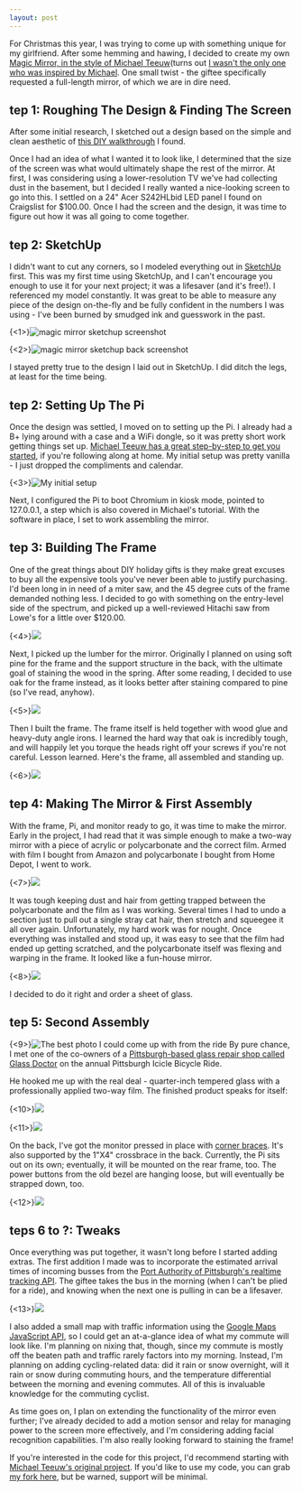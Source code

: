 ```yaml
---
layout: post
---
```


For Christmas this year, I was trying to come up with something unique for my girlfriend. After some hemming and hawing, I decided to create my own [Magic Mirror, in the style of Michael Teeuw](https://github.com/MichMich/MagicMirror)(turns out [I wasn't the only one who was inspired by Michael](https://www.reddit.com/search?q=magic+mirror). One small twist - the giftee specifically requested a full-length mirror, of which we are in dire need.

## tep 1: Roughing The Design & Finding The Screen
After some initial research, I sketched out a design based on the simple and clean aesthetic of  [this DIY walkthrough](http://ninered.blogspot.com/2013/05/diy-floor-mirror.html) I found.

Once I had an idea of what I wanted it to look like, I determined that the size of the screen was what would ultimately shape the rest of the mirror. At first, I was considering using a lower-resolution TV we've had collecting dust in the basement, but I decided I really wanted a nice-looking screen to go into this. I settled on a 24" Acer S242HLbid LED panel I found on Craigslist for $100.00. Once I had the screen and the design, it was time to figure out how it was all going to come together.

## tep 2: SketchUp
I didn't want to cut any corners, so I modeled everything out in [SketchUp](http://www.sketchup.com/) first. This was my first time using SketchUp, and I can't encourage you enough to use it for your next project; it was a lifesaver (and it's free!). I referenced my model constantly. It was great to be able to measure any piece of the design on-the-fly and be fully confident in the numbers I was using - I've been burned by smudged ink and guesswork in the past.

{<1>}![magic mirror sketchup screenshot](/content/images/2016/Feb/Screen-Shot-2016-02-07-at-6-53-40-PM.png)

{<2>}![magic mirror sketchup back screenshot](/content/images/2016/Feb/Screen-Shot-2016-02-07-at-6-53-50-PM.png)

I stayed pretty true to the design I laid out in SketchUp. I did ditch the legs, at least for the time being.

## tep 2: Setting Up The Pi
Once the design was settled, I moved on to setting up the Pi. I already had a B+ lying around with a case and a WiFi dongle, so it was pretty short work getting things set up. [Michael Teeuw has a great step-by-step to get you started](http://michaelteeuw.nl/post/83188136918/magic-mirror-part-v-installing-the-raspberry-pi), if you're following along at home. My initial setup was pretty vanilla - I just dropped the compliments and calendar.

{<3>}![My initial setup](/content/images/2016/Feb/IMG_1561.JPG)

Next, I configured the Pi to boot Chromium in kiosk mode, pointed to 127.0.0.1, a step which is also covered in Michael's tutorial. With the software in place, I set to work assembling the mirror.

## tep 3: Building The Frame
One of the great things about DIY holiday gifts is they make great excuses to buy all the expensive tools you've never been able to justify purchasing. I'd been long in in need of a miter saw, and the 45 degree cuts of the frame demanded nothing less. I decided to go with something on the entry-level side of the spectrum, and picked up a well-reviewed Hitachi saw from Lowe's for a little over $120.00.

{<4>}![](/content/images/2016/Feb/IMG_1566.JPG)

Next, I picked up the lumber for the mirror. Originally I planned on using soft pine for the frame and the support structure in the back, with the ultimate goal of staining the wood in the spring. After some reading, I decided to use oak for the frame instead, as it looks better after staining compared to pine (so I've read, anyhow). 

{<5>}![](/content/images/2016/Feb/IMG_1558.JPG)

Then I built the frame. The frame itself is held together with wood glue and heavy-duty angle irons. I learned the hard way that oak is incredibly tough, and will happily let you torque the heads right off your screws if you're not careful. Lesson learned. Here's the frame, all assembled and standing up.

{<6>}![](/content/images/2016/Feb/12716126_10153812220826071_545225357427166403_o.jpg)

## tep 4: Making The Mirror & First Assembly

With the frame, Pi, and monitor ready to go, it was time to make the mirror. Early in the project, I had read that it was simple enough to make a two-way mirror with a piece of acrylic or polycarbonate and the correct film. Armed with film I bought from Amazon and polycarbonate I bought from Home Depot, I went to work.

{<7>}![](/content/images/2016/Feb/Screen-Shot-2016-02-21-at-8-48-21-PM.png)

It was tough keeping dust and hair from getting trapped between the polycarbonate and the film as I was working. Several times I had to undo a section just to pull out a single stray cat hair, then stretch and squeegee it all over again. Unfortunately, my hard work was for nought. Once everything was installed and stood up, it was easy to see that the film had ended up getting scratched, and the polycarbonate itself was flexing and warping in the frame. It looked like a fun-house mirror.

{<8>}![](/content/images/2016/Feb/Screen-Shot-2016-02-21-at-8-48-40-PM.png)

I decided to do it right and order a sheet of glass. 

## tep 5: Second Assembly

{<9>}![The best photo I could come up with from the ride](/content/images/2016/Feb/Screen-Shot-2016-02-18-at-12-19-03-AM.png)
By pure chance, I met one of the co-owners of a [Pittsburgh-based glass repair shop called Glass Doctor](http://glassdoctor.com/pittsburgh) on the annual Pittsburgh Icicle Bicycle Ride.

He hooked me up with the real deal - quarter-inch tempered glass with a professionally applied two-way film. The finished product speaks for itself:

{<10>}![](/content/images/2016/Feb/12695066_10153812220941071_6259460740162505532_o.jpg)

{<11>}![](/content/images/2016/Feb/12657302_10153812221006071_3846158454166996805_o.jpg)

On the back, I've got the monitor pressed in place with [corner braces](http://www.homedepot.com/p/Everbilt-3-in-Zinc-Plated-Heavy-Duty-Corner-Brace-2-Pack-15444/202034217). It's also supported by the 1"X4" crossbrace in the back. Currently, the Pi sits out on its own; eventually, it will be mounted on the rear frame, too. The power buttons from the old bezel are hanging loose, but will eventually be strapped down, too.

{<12>}![](/content/images/2016/Feb/1496303_10153812221091071_5839845197074176320_o.jpg)

## teps 6 to ?: Tweaks

Once everything was put together, it wasn't long before I started adding extras. The first addition I made was to incorporate the estimated arrival times of incoming busses from the [Port Authority of Pittsburgh's realtime tracking API](http://truetime.portauthority.org/bustime/home.jsp). The giftee takes the bus in the morning (when I can't be plied for a ride), and knowing when the next one is pulling in can be a lifesaver.

{<13>}![](/content/images/2016/Feb/12719103_10153827575621071_1828650016938447841_o.jpg)

I also added a small map with traffic information using the [Google Maps JavaScript API](https://developers.google.com/maps/documentation/javascript/examples/map-simple), so I could get an at-a-glance idea of what my commute will look like. I'm planning on nixing that, though, since my commute is mostly off the beaten path and traffic rarely factors into my morning. Instead, I'm planning on adding cycling-related data: did it rain or snow overnight, will it rain or snow during commuting hours, and the temperature differential between the morning and evening commutes. All of this is invaluable knowledge for the commuting cyclist.

As time goes on, I plan on extending the functionality of the mirror even further; I've already decided to add a motion sensor and relay for managing power to the screen more effectively, and I'm considering adding facial recognition capabilities. I'm also really looking forward to staining the frame!

If you're interested in the code for this project, I'd recommend starting with [Michael Teeuw's original project](https://github.com/MichMich/MagicMirror). If you'd like to use my code, you can grab [my fork here](https://github.com/DanWilkerson/MagicMirror-DJW), but be warned, support will be minimal.

